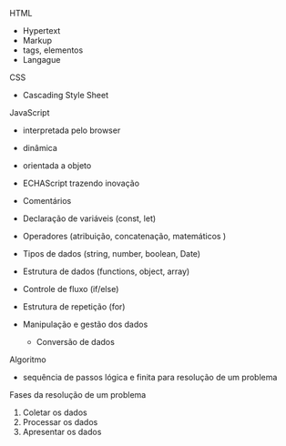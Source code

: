 HTML
- Hypertext
- Markup
 - tags, elementos
- Langague

CSS
- Cascading Style Sheet

JavaScript
- interpretada pelo browser
- dinâmica
- orientada a objeto
- ECHAScript trazendo inovação

- Comentários
- Declaração de variáveis (const, let)
- Operadores (atribuição, concatenação, matemáticos )
- Tipos de dados (string, number, boolean, Date)
- Estrutura de dados (functions, object, array)
- Controle de fluxo (if/else)
- Estrutura de repetição (for)
- Manipulação e gestão dos dados
    - Conversão de dados

    
Algoritmo
- sequência de passos lógica e finita para resolução de um problema

Fases da resolução de um problema
01. Coletar os dados
02. Processar os dados
03. Apresentar os dados
